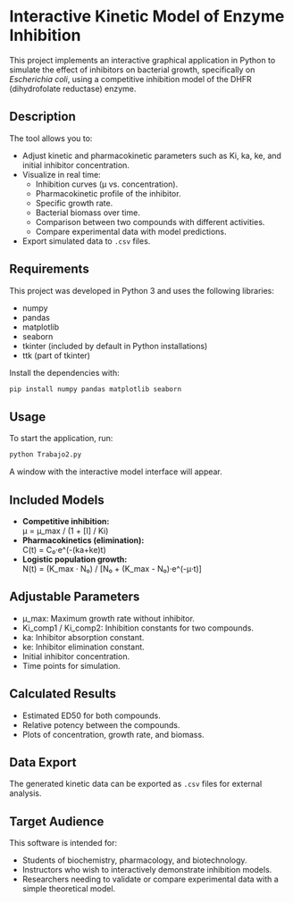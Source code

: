 # Interactive Kinetic Model of Enzyme Inhibition

This project implements an interactive graphical application in Python to simulate the effect of inhibitors on bacterial growth, specifically on *Escherichia coli*, using a competitive inhibition model of the DHFR (dihydrofolate reductase) enzyme.

## Description

The tool allows you to:

- Adjust kinetic and pharmacokinetic parameters such as Ki, ka, ke, and initial inhibitor concentration.
- Visualize in real time:
  - Inhibition curves (μ vs. concentration).
  - Pharmacokinetic profile of the inhibitor.
  - Specific growth rate.
  - Bacterial biomass over time.
  - Comparison between two compounds with different activities.
  - Compare experimental data with model predictions.
- Export simulated data to `.csv` files.

## Requirements

This project was developed in Python 3 and uses the following libraries:

- numpy
- pandas
- matplotlib
- seaborn
- tkinter (included by default in Python installations)
- ttk (part of tkinter)

Install the dependencies with:

```bash
pip install numpy pandas matplotlib seaborn
```

## Usage

To start the application, run:

```bash
python Trabajo2.py
```

A window with the interactive model interface will appear.

## Included Models

- **Competitive inhibition:**  
  μ = μ_max / (1 + [I] / Ki)
- **Pharmacokinetics (elimination):**  
  C(t) = C₀·e^(-(ka+ke)t)
- **Logistic population growth:**  
  N(t) = (K_max · N₀) / [N₀ + (K_max - N₀)·e^(-μ·t)]

## Adjustable Parameters

- μ_max: Maximum growth rate without inhibitor.
- Ki_comp1 / Ki_comp2: Inhibition constants for two compounds.
- ka: Inhibitor absorption constant.
- ke: Inhibitor elimination constant.
- Initial inhibitor concentration.
- Time points for simulation.

## Calculated Results

- Estimated ED50 for both compounds.
- Relative potency between the compounds.
- Plots of concentration, growth rate, and biomass.

## Data Export

The generated kinetic data can be exported as `.csv` files for external analysis.

## Target Audience

This software is intended for:

- Students of biochemistry, pharmacology, and biotechnology.
- Instructors who wish to interactively demonstrate inhibition models.
- Researchers needing to validate or compare experimental data with a simple theoretical model.
